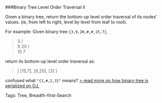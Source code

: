 ###Binary Tree Level Order Traversal II

Given a binary tree, return the bottom-up level order traversal of its nodes' values. (ie, from left to right, level by level from leaf to root).

For example:
Given binary tree `{3,9,20,#,#,15,7}`,

>    3
>   / \
>  9  20
>    /  \
>   15   7

return its bottom-up level order traversal as:

>[
>  [15,7],
>  [9,20],
>  [3]
>]

confused what `"{1,#,2,3}"` means? [> read more on how binary tree is serialized on OJ.](https://leetcode.com/problems/binary-tree-level-order-traversal-ii/#)

Tags: Tree, Breadth-first-Search
